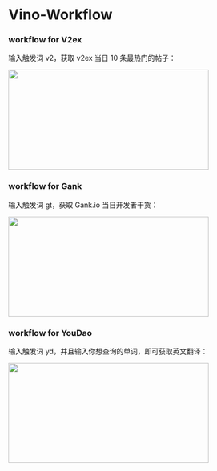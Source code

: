 # Vino-Workflow

### workflow for V2ex

输入触发词 v2，获取 v2ex 当日 10 条最热门的帖子：

<img src="http://ww3.sinaimg.cn/large/b10d1ea5jw1fb6qwodcr7j20xq0wk7b6.jpg" height="200" width="400"/>

### workflow for Gank

输入触发词 gt，获取 Gank.io 当日开发者干货：

<img src="http://ww4.sinaimg.cn/large/b10d1ea5jw1fb6qxuai59j20xq0xothu.jpg" height="200" width="400"/>

### workflow for YouDao

输入触发词 yd，并且输入你想查询的单词，即可获取英文翻译：

<img src="http://ww3.sinaimg.cn/large/b10d1ea5jw1fb6qyafs43j20xq0gcgne.jpg" height="200" width="400"/>
